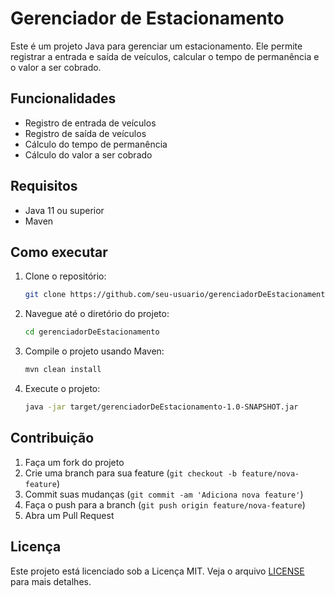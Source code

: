 # Gerenciador de Estacionamento

Este é um projeto Java para gerenciar um estacionamento. Ele permite registrar a entrada e saída de veículos, calcular o tempo de permanência e o valor a ser cobrado.

## Funcionalidades

- Registro de entrada de veículos
- Registro de saída de veículos
- Cálculo do tempo de permanência
- Cálculo do valor a ser cobrado

## Requisitos

- Java 11 ou superior
- Maven

## Como executar

1. Clone o repositório:
    ```sh
    git clone https://github.com/seu-usuario/gerenciadorDeEstacionamento.git
    ```
2. Navegue até o diretório do projeto:
    ```sh
    cd gerenciadorDeEstacionamento
    ```
3. Compile o projeto usando Maven:
    ```sh
    mvn clean install
    ```
4. Execute o projeto:
    ```sh
    java -jar target/gerenciadorDeEstacionamento-1.0-SNAPSHOT.jar
    ```

## Contribuição

1. Faça um fork do projeto
2. Crie uma branch para sua feature (`git checkout -b feature/nova-feature`)
3. Commit suas mudanças (`git commit -am 'Adiciona nova feature'`)
4. Faça o push para a branch (`git push origin feature/nova-feature`)
5. Abra um Pull Request

## Licença

Este projeto está licenciado sob a Licença MIT. Veja o arquivo [LICENSE](LICENSE) para mais detalhes.